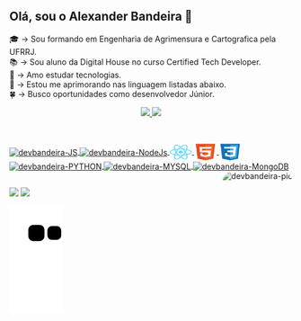 ## Olá, sou o Alexander Bandeira 👋

🎓 -> Sou formando em Engenharia de Agrimensura e Cartografica pela UFRRJ.<br>
📚 -> Sou aluno da Digital House no curso Certified Tech Developer.<br>
🚀 -> Amo estudar tecnologias.<br>
📝 -> Estou me aprimorando nas linguagem listadas abaixo.<br>
🍀 -> Busco oportunidades como desenvolvedor Júnior.<br>

<div align="center" style="display: inline_block">
  <a href="https://github.com/devbandeira">
  <img height="160em" src="https://github-readme-stats.vercel.app/api?username=devbandeira&show_icons=true&theme=dark&include_all_commits=true&count_private=true"/>
  <img height="160em" src="https://github-readme-stats.vercel.app/api/top-langs/?username=devbandeira&layout=compact&langs_count=7&theme=dark"/>
</div>
  
  ##
  
<div style="display: inline_block"><br>
  <img align="center" alt="devbandeira-JS" height="30" width="40" src="https://cdn.jsdelivr.net/gh/devicons/devicon/icons/javascript/javascript-original.svg" />
  <img align="center" alt="devbandeira-NodeJs" height="30" width="40" src="https://cdn.jsdelivr.net/gh/devicons/devicon/icons/nodejs/nodejs-original.svg" />
  <img align="center" alt="devbandeira-React" height="30" width="40" src="https://raw.githubusercontent.com/devicons/devicon/master/icons/react/react-original.svg">
  <img align="center" alt="devbandeira-HTML" height="30" width="40" src="https://raw.githubusercontent.com/devicons/devicon/master/icons/html5/html5-original.svg">
  <img align="center" alt="devbandeira-CSS" height="30" width="40" src="https://raw.githubusercontent.com/devicons/devicon/master/icons/css3/css3-original.svg">
  <img align="center" alt="devbandeira-PYTHON" height="30" width="40" src="https://cdn.jsdelivr.net/gh/devicons/devicon/icons/python/python-original.svg"/>
  <img align="center" alt="devbandeira-MYSQL" height="30" width="40" src="https://cdn.jsdelivr.net/gh/devicons/devicon/icons/mysql/mysql-original.svg"/>
  <img align="center" alt="devbandeira-MongoDB" height="30" width="40" src="https://cdn.jsdelivr.net/gh/devicons/devicon/icons/mongodb/mongodb-original-wordmark.svg"/> 
  <img align="right" alt="devbandeira-pic" height="200" style="border-radius:20px;"   src="https://user-images.githubusercontent.com/73051285/160459504-c4b93c9d-6ebd-4f80-a5b0-b09cae0dbba7.png">
</div>
 
  ##
 
<div> 
  <a href = "mailto:dev.bandeira@outlook.com"><img src="https://img.shields.io/badge/Microsoft_Outlook-0078D4?style=for-the-badge&logo=microsoft-outlook&logoColor=white"></a>
  <a href="https://www.linkedin.com/in/alexander-bandeira-5134811b7/" target="_blank"><img src="https://img.shields.io/badge/-LinkedIn-%230077B5?style=for-the-badge&logo=linkedin&logoColor=white" target="_blank"></a> 
  
  ![Snake animation](https://github.com/devbandeira/devbandeira/blob/output/github-contribution-grid-snake.svg)
 
</div>
